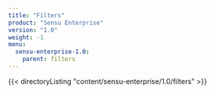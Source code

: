 ```yaml
---
title: "Filters"
product: "Sensu Enterprise"
version: "1.0"
weight: -1
menu:
  sensu-enterprise-1.0:
    parent: filters
---
```


{{< directoryListing "content/sensu-enterprise/1.0/filters" >}}
